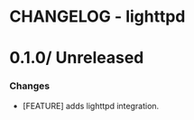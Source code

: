 # CHANGELOG - lighttpd

0.1.0/ Unreleased
==================

### Changes

* [FEATURE] adds lighttpd integration.

